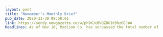 ```yaml
---
layout: post
title: "November's Monthly Brief"
pub_date: 2020-11-30 09:50:01
link: https://sendy.newgazette.co/w/ph9KJcBVQZDO1K9hzGEJnA
headlines: As of Nov 16, Madison Co. has surpassed the total number of C-19 cases from October, showing a much faster rate of new cases this month - Gov. Kay Ivey extended the Safer at Home statewide C-19 emergency health order through Dec 11th - Tommy Tuberville won the AL race for the U.S. Senate - AL is set to receive $25 billion for projects and programs next year if the latest budget gets approved - Alabama Attorney General filed a lawsuit against Madison County claiming the removal of the Confederate monument was illegal - Jennie Robinson was elected president of the HSV city council in a 3-2 vote over former president Devyn Keith - HSV STEAM Works will be closing on Dec 19th due to a sustained impact on their operations from C-19 - The Madison Co. district attorney announced Wednesday that no charges would be filed against HSV police officers in the death of Alberto Rivas - Redstone Arsenal recently partnered with the AL Office of Apprenticeship to provide veterans’ first registered apprenticeship program - The FBI announced the construction of 9 buildings on Redstone Arsenal to create a college campus inspired design
---
```

